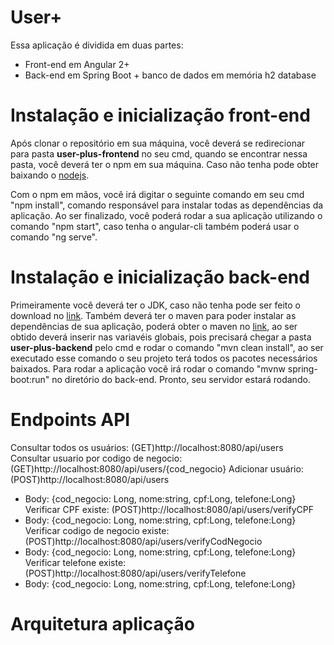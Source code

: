 # User+

Essa aplicação é dividida em duas partes:

- Front-end em Angular 2+
- Back-end em Spring Boot + banco de dados em memória h2 database 

# Instalação e inicialização front-end

Após clonar o repositório em sua máquina, você deverá se redirecionar para pasta <b>user-plus-frontend</b> no seu cmd, quando se encontrar nessa pasta, você deverá ter o npm em sua máquina. Caso não tenha pode obter baixando o [nodejs](https://nodejs.org/en/download/).

Com o npm em mãos, você irá digitar o seguinte comando em seu cmd "npm install", comando responsável para instalar todas as dependências da aplicação. Ao ser finalizado, você poderá rodar a sua aplicação utilizando o comando "npm start", caso tenha o angular-cli também poderá usar o comando "ng serve".

# Instalação e inicialização back-end

Primeiramente você deverá ter o JDK, caso não tenha pode ser feito o download no [link](https://www.oracle.com/br/java/technologies/javase/javase-jdk8-downloads.html). Também deverá ter o maven para poder instalar as dependências de sua aplicação, poderá obter o maven no [link](https://maven.apache.org/download.cgi), ao ser obtido deverá inserir nas variavéis globais, pois precisará chegar a pasta <b>user-plus-backend</b> pelo cmd e rodar o comando "mvn clean install", ao ser executado esse comando o seu projeto terá todos os pacotes necessários baixados. Para rodar a aplicação você irá rodar o comando "mvnw spring-boot:run" no diretório do back-end. Pronto, seu servidor estará rodando.

# Endpoints API

Consultar todos os usuários: (GET)http://localhost:8080/api/users
Consultar usuario por codigo de negocio: (GET)http://localhost:8080/api/users/{cod_negocio}
Adicionar usuário: (POST)http://localhost:8080/api/users
- Body: {cod_negocio: Long, nome:string, cpf:Long, telefone:Long}
Verificar CPF existe: (POST)http://localhost:8080/api/users/verifyCPF
- Body: {cod_negocio: Long, nome:string, cpf:Long, telefone:Long}
Verificar codigo de negocio existe: (POST)http://localhost:8080/api/users/verifyCodNegocio
- Body: {cod_negocio: Long, nome:string, cpf:Long, telefone:Long}
Verificar telefone existe: (POST)http://localhost:8080/api/users/verifyTelefone
- Body: {cod_negocio: Long, nome:string, cpf:Long, telefone:Long}

# Arquitetura aplicação


